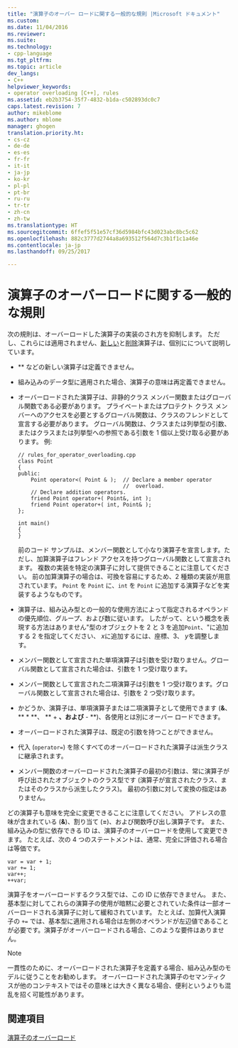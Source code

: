 ```yaml
---
title: "演算子のオーバー ロードに関する一般的な規則 |Microsoft ドキュメント"
ms.custom: 
ms.date: 11/04/2016
ms.reviewer: 
ms.suite: 
ms.technology:
- cpp-language
ms.tgt_pltfrm: 
ms.topic: article
dev_langs:
- C++
helpviewer_keywords:
- operator overloading [C++], rules
ms.assetid: eb2b3754-35f7-4832-b1da-c502893dc0c7
caps.latest.revision: 7
author: mikeblome
ms.author: mblome
manager: ghogen
translation.priority.ht:
- cs-cz
- de-de
- es-es
- fr-fr
- it-it
- ja-jp
- ko-kr
- pl-pl
- pt-br
- ru-ru
- tr-tr
- zh-cn
- zh-tw
ms.translationtype: HT
ms.sourcegitcommit: 6ffef5f51e57cf36d5984bfc43d023abc8bc5c62
ms.openlocfilehash: 882c3777d2744a8a693512f564d7c3b1f1c1a46e
ms.contentlocale: ja-jp
ms.lasthandoff: 09/25/2017

---
```

# <a name="general-rules-for-operator-overloading"></a>演算子のオーバーロードに関する一般的な規則
次の規則は、オーバーロードした演算子の実装のされ方を抑制します。 ただし、これらには適用されません、[新しい](../cpp/new-operator-cpp.md)と[削除](../cpp/delete-operator-cpp.md)演算子は、個別にについて説明しています。  
  
-   ** などの新しい演算子は定義できません。  
  
-   組み込みのデータ型に適用された場合、演算子の意味は再定義できません。  
  
-   オーバーロードされた演算子は、非静的クラス メンバー関数またはグローバル関数である必要があります。 プライベートまたはプロテクト クラス メンバーへのアクセスを必要とするグローバル関数は、クラスのフレンドとして宣言する必要があります。 グローバル関数は、クラスまたは列挙型の引数、またはクラスまたは列挙型への参照である引数を 1 個以上受け取る必要があります。 例:  
  
    ```  
    // rules_for_operator_overloading.cpp  
    class Point  
    {  
    public:  
        Point operator<( Point & );  // Declare a member operator   
                                     //  overload.  
        // Declare addition operators.  
        friend Point operator+( Point&, int );  
        friend Point operator+( int, Point& );  
    };  
  
    int main()  
    {  
    }  
    ```  
  
     前のコード サンプルは、メンバー関数として小なり演算子を宣言します。ただし、加算演算子はフレンド アクセスを持つグローバル関数として宣言されます。 複数の実装を特定の演算子に対して提供できることに注意してください。 前の加算演算子の場合は、可換を容易にするため、2 種類の実装が用意されています。 `Point` を `Point` に、`int` を `Point` に追加する演算子などを実装するようなものです。  
  
-   演算子は、組み込み型との一般的な使用方法によって指定されるオペランドの優先順位、グループ、および数に従います。 したがって、という概念を表現する方法はありません"型のオブジェクトを 2 と 3 を追加`Point`、"に追加する 2 を指定してください、 *x*に追加するには、座標、3、 *y*を調整します。  
  
-   メンバー関数として宣言された単項演算子は引数を受け取りません。グローバル関数として宣言された場合は、引数を 1 つ受け取ります。  
  
-   メンバー関数として宣言された二項演算子は引数を 1 つ受け取ります。グローバル関数として宣言された場合は、引数を 2 つ受け取ります。  
  
-   かどうか、演算子は、単項演算子または二項演算子として使用できます (**&**、 ** \* **、 ** + **、および** - **)、各使用とは別にオーバー ロードできます。  
  
-   オーバーロードされた演算子は、既定の引数を持つことができません。  
  
-   代入 (`operator=`) を除くすべてのオーバーロードされた演算子は派生クラスに継承されます。  
  
-   メンバー関数のオーバーロードされた演算子の最初の引数は、常に演算子が呼び出されたオブジェクトのクラス型です (演算子が宣言されたクラス、またはそのクラスから派生したクラス)。 最初の引数に対して変換の指定はありません。  
  
 どの演算子も意味を完全に変更できることに注意してください。 アドレスの意味が含まれている (**&**)、割り当て (**=**)、および関数呼び出し演算子です。 また、組み込みの型に依存できる ID は、演算子のオーバーロードを使用して変更できます。 たとえば、次の 4 つのステートメントは、通常、完全に評価される場合は等価です。  
  
```  
var = var + 1;  
var += 1;  
var++;  
++var;  
```  
  
 演算子をオーバーロードするクラス型では、この ID に依存できません。 また、基本型に対してこれらの演算子の使用が暗黙に必要とされていた条件は一部オーバーロードされる演算子に対して緩和されています。 たとえば、加算代入演算子の `+=` では、基本型に適用される場合は左側のオペランドが左辺値であることが必要です。演算子がオーバーロードされる場合、このような要件はありません。  
  
> [!NOTE]
>  一貫性のために、オーバーロードされた演算子を定義する場合、組み込み型のモデルに従うことをお勧めします。 オーバーロードされた演算子のセマンティクスが他のコンテキストではその意味とは大きく異なる場合、便利というよりも混乱を招く可能性があります。  
  
## <a name="see-also"></a>関連項目  
 [演算子のオーバーロード](../cpp/operator-overloading.md)
